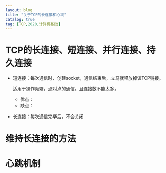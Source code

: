 ```yaml
---
layout: blog
title: "关于TCP的长连接和心跳"
catalog: true
tag: [TCP,2020,计算机基础]
---
```

# TCP的长连接、短连接、并行连接、持久连接
+ 短连接：每次通信时，创建socket，通信结束后，立马就释放掉该TCP链接。

  适用于操作频繁，点对点的通信。且连接数不能太多。

  	+ 优点：
  	+ 缺点：

+ 长连接：每次通信完毕后，不会关闭



# 维持长连接的方法


# 心跳机制
